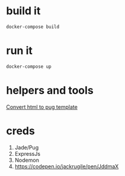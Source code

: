 # build it

```bash
docker-compose build
```

# run it

```bash
docker-compose up
```


# helpers and tools
[Convert html to pug template](http://html2jade.org/)


# creds
1. Jade/Pug
2. ExpressJs
3. Nodemon
4. https://codepen.io/jackrugile/pen/JddmaX